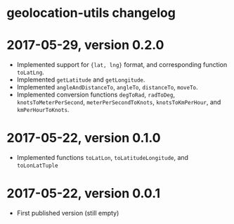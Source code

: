 # geolocation-utils changelog


# 2017-05-29, version 0.2.0

- Implemented support for `{lat, lng}` format, and corresponding function `toLatLng`.
- Implemented `getLatitude` and `getLongitude`.
- Implemented `angleAndDistanceTo`, `angleTo`, `distanceTo`, `moveTo`.
- Implemented conversion functions `degToRad`, `radToDeg`, `knotsToMeterPerSecond`, `meterPerSecondToKnots`, `knotsToKmPerHour`, and `kmPerHourToKnots`.


# 2017-05-22, version 0.1.0

- Implemented functions `toLatLon`, `toLatitudeLongitude`, and `toLonLatTuple`


# 2017-05-22, version 0.0.1

- First published version (still empty)
